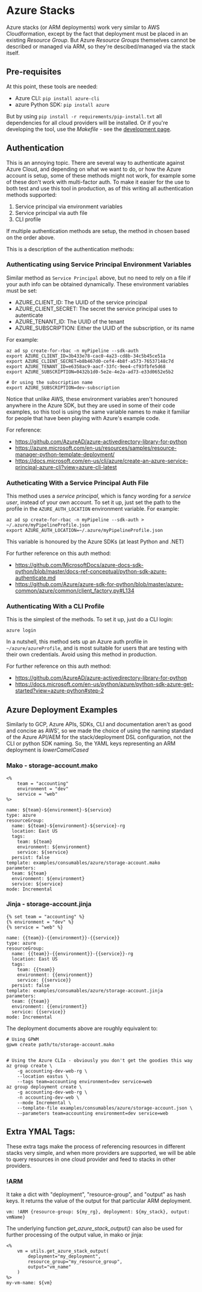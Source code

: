 # Azure Stacks

Azure stacks (or ARM deployments) work very similar to AWS Cloudformation,
except by the fact that deployment must be placed in an existing *Resource
Group*. But Azure *Resource Groups* themselves cannot be described or managed
via ARM, so they're descibed/managed via the stack itself.


## Pre-requisites

At this point, these tools are needed:

* Azure CLI: ```pip install azure-cli```
* azure Python SDK: ```pip install azure```

But by using ```pip install -r requirements/pip-install.txt``` all dependencies
for all cloud providers will be installed. Or if you're developing the tool,
use the *Makefile* - see the [development page](docs/development.md).


## Authentication

This is an annoying topic. There are several way to authenticate against Azure
Cloud, and depending on what we want to do, or how the Azure account is setup,
some of these methods might not work, for example some of these don't work with
multi-factor auth. To make it easier for the use to both test and use this tool
in production, as of this writing all authentication methods supported:

1. Service principal via environment variables
2. Service principal via auth file
3. CLI profile

If multiple authentication methods are setup, the method in chosen based on the
order above.

This is a description of the authentication methods:

### Authenticating using Service Principal Environment Variables

Similar method as `Service Principal` above, but no need to rely on a file if
your auth info can be obtained dynamically. These environment variables must be
set:

* AZURE_CLIENT_ID: The UUID of the service principal
* AZURE_CLIENT_SECRET: The secret the service principal uses to autenticate
* AZURE_TENANT_ID: The UUID of the tenant
* AZURE_SUBSCRIPTION: Either the UUID of the subscription, or its name

For example:

```
az ad sp create-for-rbac -n myPipeline --sdk-auth
export AZURE_CLIENT_ID=3b433e78-cac0-4a23-cd8b-34c5b45ce51a
export AZURE_CLIENT_SECRET=b8b467d0-cef4-4b8f-a573-76537148c7d
export AZURE_TENANT_ID=e6358ac9-aacf-33fc-9ee4-cf93fbfe5d68
export AZURE_SUBSCRIPTION=0432b1d0-5e2e-4e2a-ad73-e33d0652e5b2

# Or using the subscription name
export AZURE_SUBSCRIPTION=dev-subscription
```

Notice that unlike AWS, these environment variables aren't honoured anywhere in
the Azure SDK, but they are used in some of their code examples, so this tool
is using the same variable names to make it familiar for people that have been
playing with Azure's example code.

For reference:

* https://github.com/AzureAD/azure-activedirectory-library-for-python
* https://azure.microsoft.com/en-us/resources/samples/resource-manager-python-template-deployment/
* https://docs.microsoft.com/en-us/cli/azure/create-an-azure-service-principal-azure-cli?view=azure-cli-latest


### Autheticating With a Service Principal Auth File

This method uses a *service principal*, which is fancy wording for a
*service user*, instead of your own account. To set it up, just set the path to
the profile in the `AZURE_AUTH_LOCATION` environment variable. For example:

```
az ad sp create-for-rbac -n myPipeline --sdk-auth > ~/.azure/myPipelineProfile.json
export AZURE_AUTH_LOCATION=~/.azure/myPipelineProfile.json
```

This variable is honoured by the Azure SDKs (at least Python and .NET)

For further reference on this auth method:

* https://github.com/MicrosoftDocs/azure-docs-sdk-python/blob/master/docs-ref-conceptual/python-sdk-azure-authenticate.md
* https://github.com/Azure/azure-sdk-for-python/blob/master/azure-common/azure/common/client_factory.py#L134


### Authenticating With a CLI Profile

This is the simplest of the methods. To set it up, just do a CLI login:

```
azure login
```

In a nutshell, this method sets up an Azure auth profile in
`~/azure/azureProfile`, and is most suitable for users that are testing with
their own credentials. Avoid using this method in production.

For further reference on this auth method:

* https://github.com/AzureAD/azure-activedirectory-library-for-python
* https://docs.microsoft.com/en-us/python/azure/python-sdk-azure-get-started?view=azure-python#step-2


## Azure Deployment Examples 

Similarly to GCP, Azure APIs, SDKs, CLI and documentation aren't as good and
concise as AWS', so we made the choice of using the naming standard of the Azure
API/AEM for the stack/deployment DSL configuration, not the CLI or python SDK
naming. So, the YAML keys representing an ARM deployment is *lowerCamelCased*

### Mako - storage-account.mako

```
<%
    team = "accounting"
    environment = "dev"
    service = "web"
%>

name: ${team}-${environment}-${service}
type: azure
resourceGroup:
  name: ${team}-${environment}-${service}-rg
  location: East US
  tags:
    team: ${team}
    environment: ${environment}
    service: ${service}
  persist: false
template: examples/consumables/azure/storage-account.mako
parameters:
  team: ${team}
  environment: ${environment}
  service: ${service}
mode: Incremental
```


### Jinja - storage-account.jinja

```
{% set team = "accounting" %}
{% environment = "dev" %}
{% service = "web" %}

name: {{team}}-{{environment}}-{{service}}
type: azure
resourceGroup:
  name: {{team}}-{{environment}}-{{service}}-rg
  location: East US
  tags:
    team: {{team}}
    environment: {{environment}}
    service: {{service}}
  persist: false
template: examples/consumables/azure/storage-account.jinja
parameters:
  team: {{team}}
  environment: {{environment}}
  service: {{service}}
mode: Incremental
```


The deployment documents above are roughly equivalent to:

```
# Using GPWM
gpwm create path/to/storage-account.mako


# Using the Azure CLIa - obviously you don't get the goodies this way
az group create \
    -g accounting-dev-web-rg \
    --location eastus \
    --tags team=accounting environment=dev service=web
az group deployment create \
    -g accounting-dev-web-rg \
    -n accounting-dev-web \
    --mode Incremental \
    --template-file examples/consumables/azure/storage-account.json \
    --parameters team=accounting environment=dev service=web
```


## Extra YMAL Tags:

These extra tags make the process of referencing resources in different stacks
very simple, and when more providers are supported, we will be able to query
resources in one cloud provider and feed to stacks in other providers.

### !ARM

It take a dict with "deployment", "resource-group", and "output" as hash keys.
It returns the value of the output for that particular ARM deployment.

```
vm: !ARM {resource-group: ${my_rg}, deployment: ${my_stack}, output: vmName}
```

The underlying function *get_azure_stack_output()* can also be used for further
processing of the output value, in mako or jinja:
```
<%
    vm = utils.get_azure_stack_output(
        deployment="my_deployment",
        resource_group="my_resource_group",
        output="vm_name"
    )
%>
my-vm-name: ${vm}
```
